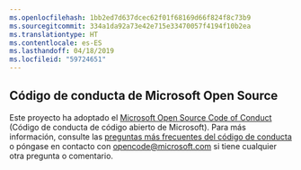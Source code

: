 ```yaml
---
ms.openlocfilehash: 1bb2ed7d637dcec62f01f68169d66f824f8c73b9
ms.sourcegitcommit: 334a1da92a73e42e715e33470057f4194f10b2ea
ms.translationtype: HT
ms.contentlocale: es-ES
ms.lasthandoff: 04/18/2019
ms.locfileid: "59724651"
---
```

## <a name="microsoft-open-source-code-of-conduct"></a>Código de conducta de Microsoft Open Source

Este proyecto ha adoptado el [Microsoft Open Source Code of Conduct](https://opensource.microsoft.com/codeofconduct/) (Código de conducta de código abierto de Microsoft).
Para más información, consulte las [preguntas más frecuentes del código de conducta](https://opensource.microsoft.com/codeofconduct/faq/) o póngase en contacto con [opencode@microsoft.com](mailto:opencode@microsoft.com) si tiene cualquier otra pregunta o comentario.

